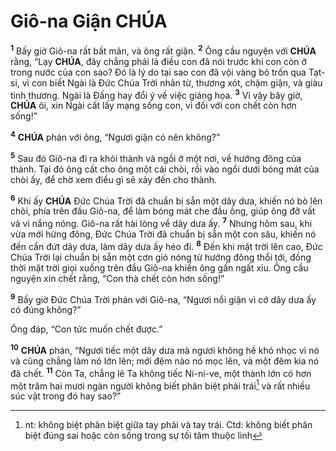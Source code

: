 # Giô-na Giận **CHÚA**
<sup><b>1</b></sup> Bấy giờ Giô-na rất bất mãn, và ông rất giận. <sup><b>2</b></sup> Ông cầu nguyện với **CHÚA** rằng, “Lạy **CHÚA**, đây chẳng phải là điều con đã nói trước khi con còn ở trong nước của con sao? Đó là lý do tại sao con đã vội vàng bỏ trốn qua Tạt-si, vì con biết Ngài là Đức Chúa Trời nhân từ, thương xót, chậm giận, và giàu tình thương. Ngài là Đấng hay đổi ý về việc giáng họa. <sup><b>3</b></sup> Vì vậy bây giờ, **CHÚA** ôi, xin Ngài cất lấy mạng sống con, vì đối với con chết còn hơn sống!”

<sup><b>4</b></sup> **CHÚA** phán với ông, “Ngươi giận có nên không?”

<sup><b>5</b></sup> Sau đó Giô-na đi ra khỏi thành và ngồi ở một nơi, về hướng đông của thành. Tại đó ông cất cho ông một cái chòi, rồi vào ngồi dưới bóng mát của chòi ấy, để chờ xem điều gì sẽ xảy đến cho thành.

<sup><b>6</b></sup> Khi ấy **CHÚA** Đức Chúa Trời đã chuẩn bị sẵn một dây dưa, khiến nó bò lên chòi, phía trên đầu Giô-na, để làm bóng mát che đầu ông, giúp ông đỡ vất vả vì nắng nóng. Giô-na rất hài lòng về dây dưa ấy. <sup><b>7</b></sup> Nhưng hôm sau, khi vừa mới hừng đông, Đức Chúa Trời đã chuẩn bị sẵn một con sâu, khiến nó đến cắn đứt dây dưa, làm dây dưa ấy héo đi. <sup><b>8</b></sup> Đến khi mặt trời lên cao, Đức Chúa Trời lại chuẩn bị sẵn một cơn gió nóng từ hướng đông thổi tới, đồng thời mặt trời giọi xuống trên đầu Giô-na khiến ông gần ngất xỉu. Ông cầu nguyện xin chết rằng, “Con thà chết còn hơn sống!”

<sup><b>9</b></sup> Bấy giờ Đức Chúa Trời phán với Giô-na, “Ngươi nổi giận vì cớ dây dưa ấy có đúng không?”

Ông đáp, “Con tức muốn chết được.”

<sup><b>10</b></sup> **CHÚA** phán, “Ngươi tiếc một dây dưa mà ngươi không hề khó nhọc vì nó và cũng chẳng làm nó lớn lên; mới đêm nào nó mọc lên, và một đêm kia nó đã chết. <sup><b>11</b></sup> Còn Ta, chẳng lẽ Ta không tiếc Ni-ni-ve, một thành lớn có hơn một trăm hai mươi ngàn người không biết phân biệt phải trái[^1-c466c2f4-5c2f-4268-be9d-f6dc9228c9e2] và rất nhiều súc vật trong đó hay sao?”

[^1-c466c2f4-5c2f-4268-be9d-f6dc9228c9e2]: nt: không biệt phân biệt giữa tay phải và tay trái. Ctd: không biết phân biệt đúng sai hoặc còn sống trong sự tối tăm thuộc linh